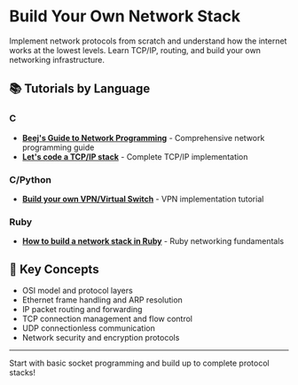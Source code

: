 # Build Your Own Network Stack

Implement network protocols from scratch and understand how the internet works at the lowest levels. Learn TCP/IP, routing, and build your own networking infrastructure.

## 📚 Tutorials by Language

### C
- **[Beej's Guide to Network Programming](https://beej.us/guide/bgnet/)** - Comprehensive network programming guide
- **[Let's code a TCP/IP stack](https://www.saminiir.com/lets-code-tcp-ip-stack-1-ethernet-arp/)** - Complete TCP/IP implementation

### C/Python
- **[Build your own VPN/Virtual Switch](https://github.com/peiyuanix/build-your-own-vpn)** - VPN implementation tutorial

### Ruby
- **[How to build a network stack in Ruby](https://medium.com/@rishabhj94/how-to-build-a-network-stack-in-ruby-9b1a7c11c5c7)** - Ruby networking fundamentals

## 🎯 Key Concepts
- OSI model and protocol layers
- Ethernet frame handling and ARP resolution  
- IP packet routing and forwarding
- TCP connection management and flow control
- UDP connectionless communication
- Network security and encryption protocols

---

Start with basic socket programming and build up to complete protocol stacks!